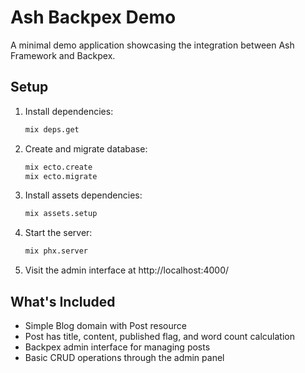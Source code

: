 # Ash Backpex Demo

A minimal demo application showcasing the integration between Ash Framework and Backpex.

## Setup

1. Install dependencies:
   ```bash
   mix deps.get
   ```

2. Create and migrate database:
   ```bash
   mix ecto.create
   mix ecto.migrate
   ```

3. Install assets dependencies:
   ```bash
   mix assets.setup
   ```

4. Start the server:
   ```bash
   mix phx.server
   ```

5. Visit the admin interface at http://localhost:4000/

## What's Included

- Simple Blog domain with Post resource
- Post has title, content, published flag, and word count calculation
- Backpex admin interface for managing posts
- Basic CRUD operations through the admin panel
